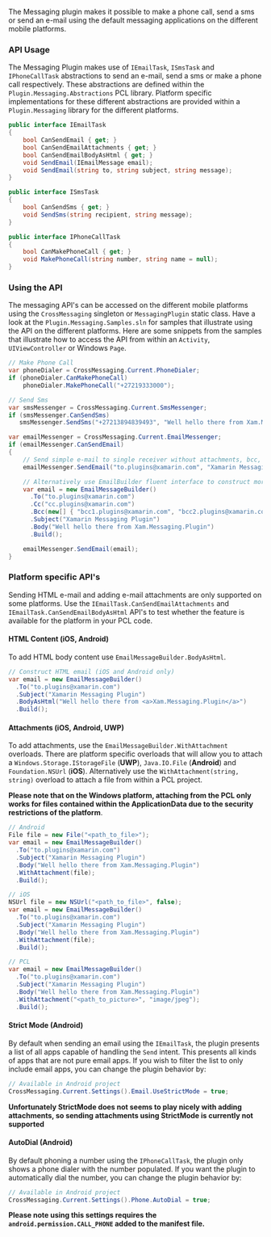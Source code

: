 
The Messaging plugin makes it possible to make a phone call, send a sms or send an e-mail using the default messaging applications on the different mobile platforms.

### API Usage

The Messaging Plugin makes use of `IEmailTask`, `ISmsTask` and `IPhoneCallTask` abstractions to send an e-mail, send a sms or make a phone call respectively.  These abstractions are defined within the `Plugin.Messaging.Abstractions` PCL library.  Platform specific implementations for these different abstractions are provided within a `Plugin.Messaging` library for the different platforms.

```csharp
public interface IEmailTask
{
    bool CanSendEmail { get; }
    bool CanSendEmailAttachments { get; }
    bool CanSendEmailBodyAsHtml { get; }
    void SendEmail(IEmailMessage email);
    void SendEmail(string to, string subject, string message);
}
```

```csharp
public interface ISmsTask
{
    bool CanSendSms { get; }
    void SendSms(string recipient, string message);
}
```

```csharp
public interface IPhoneCallTask
{
    bool CanMakePhoneCall { get; }
    void MakePhoneCall(string number, string name = null);
}
```

### Using the API 
The messaging API's can be accessed on the different mobile platforms using the `CrossMessaging` singleton or `MessagingPlugin` static class.  Have a look at the `Plugin.Messaging.Samples.sln` for samples that illustrate using the API on the different platforms. Here are some snippets from the samples that illustrate how to access the API from within an `Activity`, `UIViewController` or Windows `Page`.  

```csharp
// Make Phone Call
var phoneDialer = CrossMessaging.Current.PhoneDialer;
if (phoneDialer.CanMakePhoneCall) 
	phoneDialer.MakePhoneCall("+27219333000");

// Send Sms
var smsMessenger = CrossMessaging.Current.SmsMessenger;
if (smsMessenger.CanSendSms)
   smsMessenger.SendSms("+27213894839493", "Well hello there from Xam.Messaging.Plugin");

var emailMessenger = CrossMessaging.Current.EmailMessenger;
if (emailMessenger.CanSendEmail)
{
    // Send simple e-mail to single receiver without attachments, bcc, cc etc.
    emailMessenger.SendEmail("to.plugins@xamarin.com", "Xamarin Messaging Plugin", "Well hello there from Xam.Messaging.Plugin");

    // Alternatively use EmailBuilder fluent interface to construct more complex e-mail with multiple recipients, bcc, attachments etc. 
    var email = new EmailMessageBuilder()
      .To("to.plugins@xamarin.com")
      .Cc("cc.plugins@xamarin.com")
      .Bcc(new[] { "bcc1.plugins@xamarin.com", "bcc2.plugins@xamarin.com" })
      .Subject("Xamarin Messaging Plugin")
      .Body("Well hello there from Xam.Messaging.Plugin")
      .Build();

    emailMessenger.SendEmail(email);
}           
```

### Platform specific API's

Sending HTML e-mail and adding e-mail attachments are only supported on some platforms.  Use the ```IEmailTask.CanSendEmailAttachments``` and ```IEmailTask.CanSendEmailBodyAsHtml``` API's to test whether the feature is available for the platform in your PCL code.  

#### HTML Content (iOS, Android) ###

To add HTML body content use ```EmailMessageBuilder.BodyAsHtml```.  

```csharp
// Construct HTML email (iOS and Android only)
var email = new EmailMessageBuilder()
  .To("to.plugins@xamarin.com")
  .Subject("Xamarin Messaging Plugin")
  .BodyAsHtml("Well hello there from <a>Xam.Messaging.Plugin</a>")
  .Build();
```

#### Attachments (iOS, Android, UWP) ####

To add attachments, use the ```EmailMessageBuilder.WithAttachment``` overloads.  There are platform specific overloads that will allow you to attach a `Windows.Storage.IStorageFile` (**UWP**), `Java.IO.File` (**Android**) and `Foundation.NSUrl` (**iOS**).  Alternatively use the `WithAttachment(string, string)` overload to attach a file from within a PCL project. 

**Please note that on the Windows platform, attaching from the PCL only works for files contained within the ApplicationData due to the security restrictions of the platform**.  

```csharp
// Android
File file = new File("<path_to_file>");
var email = new EmailMessageBuilder()
  .To("to.plugins@xamarin.com")
  .Subject("Xamarin Messaging Plugin")
  .Body("Well hello there from Xam.Messaging.Plugin")
  .WithAttachment(file);
  .Build();

// iOS
NSUrl file = new NSUrl("<path_to_file>", false);
var email = new EmailMessageBuilder()
  .To("to.plugins@xamarin.com")
  .Subject("Xamarin Messaging Plugin")
  .Body("Well hello there from Xam.Messaging.Plugin")
  .WithAttachment(file);
  .Build();

// PCL
var email = new EmailMessageBuilder()
  .To("to.plugins@xamarin.com")
  .Subject("Xamarin Messaging Plugin")
  .Body("Well hello there from Xam.Messaging.Plugin")
  .WithAttachment("<path_to_picture>", "image/jpeg");
  .Build();
```

#### Strict Mode (Android) ####

By default when sending an email using the `IEmailTask`, the plugin presents a list of all apps capable of handling the `Send` intent. This presents all kinds of apps that are not pure email apps.  If you wish to filter the list to only include email apps, you can change the plugin behavior by:

```csharp
// Available in Android project
CrossMessaging.Current.Settings().Email.UseStrictMode = true;
```

**Unfortunately StrictMode does not seems to play nicely with adding attachments, so sending attachments using StrictMode is currently not supported**

#### AutoDial (Android) ####

By default phoning a number using the `IPhoneCallTask`, the plugin only shows a phone dialer with the number populated. If you want the plugin to automatically dial the number, you can change the plugin behavior by:

```csharp
// Available in Android project
CrossMessaging.Current.Settings().Phone.AutoDial = true;
```

**Please note using this settings requires the `android.permission.CALL_PHONE` added to the manifest file.**
